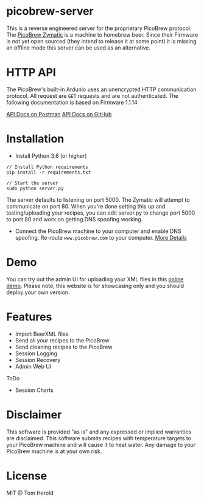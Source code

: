# picobrew-server
This is a reverse engineered server for the proprietary PicoBrew protocol. The [PicoBrew Zymatic](http://www.picobrew.com/) is a machine to homebrew beer. Since their Firmware is not yet open sourced (they intend to release it at some point) it is missing an offline mode this server can be used as an alternative.

# HTTP API
The PicoBrew's built-in Ardunio uses an unencrypted HTTP communication protocol. All request are `GET` requests and are not authenticated. The following documentation is based on Firmware 1.1.14

[API Docs on Postman](https://documenter.getpostman.com/view/234053/Szf54VEX?version=93783194-dcee-4bb2-8f19-f25ab6c6d411)
[API Docs on GitHub](https://github.com/hotzenklotz/picobrew-server/wiki/PicoBrew-API)

# Installation

- Install Python 3.6 (or higher)

```
// Install Python requirements
pip install -r requirements.txt

// Start the server
sudo python server.py
```
The server defaults to listening on port 5000. The Zymatic will attempt to communicate on port 80. When you're done setting this up and testing/uploading your recipes, you can edit server.py to change port 5000 to port 80 and work on getting DNS spoofing working.

- Connect the PicoBrew machine to your computer and enable DNS spoofing. Re-route `www.picobrew.com` to your computer.
[More Details](https://github.com/hotzenklotz/picobrew-server/wiki/Install)

# Demo
You can try out the admin UI for uploading your XML files in this [online demo](https://picobrew.herokuapp.com). Please note, this website is for showcasing only and you should deploy your own version.


# Features
- Import BeerXML files
- Send all your recipes to the PicoBrew
- Send cleaning recipes to the PicoBrew
- Session Logging
- Session Recovery
- Admin Web UI

ToDo

- Session Charts

# Disclaimer
This software is provided "as is" and any expressed or implied warranties are disclaimed. This software submits recipes with temperature targets to your PicoBrew machine and will cause it to heat water. Any damage to your PicoBrew machine is at your own risk.

# License

MIT @ Tom Herold
